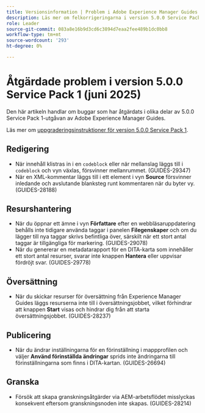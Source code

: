 ```yaml
---
title: Versionsinformation | Problem i Adobe Experience Manager Guides 5.0.0 Service Pack 1 har åtgärdats
description: Läs mer om felkorrigeringarna i version 5.0.0 Service Pack 1 av Adobe Experience Manager Guides
role: Leader
source-git-commit: 083a8e16b9d3cd6c3894d7eaa2fee489b1dc0bb8
workflow-type: tm+mt
source-wordcount: '293'
ht-degree: 0%

---
```



# Åtgärdade problem i version 5.0.0 Service Pack 1 (juni 2025)


Den här artikeln handlar om buggar som har åtgärdats i olika delar av 5.0.0 Service Pack 1-utgåvan av Adobe Experience Manager Guides.

Läs mer om [uppgraderingsinstruktioner för version 5.0.0 Service Pack 1](upgrade-instructions-5-0-0-sp1.md).

## Redigering

- När innehåll klistras in i en `codeblock` eller när mellanslag läggs till i `codeblock` och vyn växlas, försvinner mellanrummet. (GUIDES-29347)
- När en XML-kommentar läggs till i ett element i vyn **Source** försvinner inledande och avslutande blanksteg runt kommentaren när du byter vy. (GUIDES-28188)

## Resurshantering

- När du öppnar ett ämne i vyn **Författare** efter en webbläsaruppdatering behålls inte tidigare använda taggar i panelen **Filegenskaper** och om du lägger till nya taggar skrivs befintliga över, särskilt när ett stort antal taggar är tillgängliga för markering. (GUIDES-29078)
- När du genererar en metadatarapport för en DITA-karta som innehåller ett stort antal resurser, svarar inte knappen **Hantera** eller uppvisar fördröjt svar. (GUIDES-29778)

## Översättning

- När du skickar resurser för översättning från Experience Manager Guides läggs resurserna inte till i översättningsjobbet, vilket förhindrar att knappen **Start** visas och hindrar dig från att starta översättningsjobbet. (GUIDES-28237)

## Publicering

- När du ändrar inställningarna för en förinställning i mappprofilen och väljer **Använd förinställda ändringar** sprids inte ändringarna till förinställningarna som finns i DITA-kartan. (GUIDES-26694)

## Granska

- Försök att skapa granskningsåtgärder via AEM-arbetsflödet misslyckas konsekvent eftersom granskningsnoden inte skapas. (GUIDES-28214)
